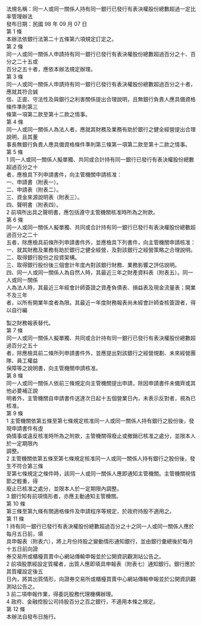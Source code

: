 法規名稱：同一人或同一關係人持有同一銀行已發行有表決權股份總數超過一定比率管理辦法  
發布日期：民國 98 年 09 月 07 日  
第 1 條  
本辦法依銀行法第二十五條第六項規定訂定之。  
第 2 條  
同一人或同一關係人申請持有同一銀行已發行有表決權股份總數超過百分之十、百分之二十五或  
百分之五十者，應依本辦法規定辦理。  
第 3 條  
同一人或同一關係人申請持有同一銀行已發行有表決權股份總數超過百分之十者，應就其符合誠  
信、正直、守法性及與銀行之利害關係提出合理說明，且無銀行負責人應具備資格條件準則第三  
條第一項第二款至第十二款之情事。  
第 4 條  
同一人或同一關係人為法人者，應就其財務及業務有助於銀行之健全經營提出合理說明，且其董  
事長無銀行負責人應具備資格條件準則第三條第一項第二款至第十二款之情事。  
第 5 條  
1 同一人或同一關係人擬單獨、共同或合計持有同一銀行已發行有表決權股份總數超過百分之十  
者，應檢具下列申請書件，向主管機關申請核准：  
一、申請書（附表一）。  
二、申請表（附表二）。  
三、資金來源說明表（附表三）。  
四、聲明書（附表四）。  
2 前項所出具之聲明書，應包括遵守主管機關核准時所為之附款。  
第 6 條  
同一人或同一關係人擬單獨、共同或合計持有同一銀行已發行有表決權股份總數超過百分之二十  
五者，除應檢具前條所列申請書件外，並應檢具下列書件，向主管機關申請核准：  
一、就其財務及業務有助於銀行之健全經營，及對該銀行之經營策略之合理說明。  
二、取得銀行股份之投資架構。  
三、取得銀行股份後三個會計年度內對該銀行財務、業務影響之評估說明。  
四、同一人或同一關係人為自然人時，其最近三年之財產資料表（附表五）。同一人或同一關係  
人為法人時，其最近三年經會計師簽證之資產負債表、損益表及現金流量表；開業不及三年  
者，以所有開業年度者為限。其最近一年度財務報表尚未經會計師查核簽證者，得以自行編  


製之財務報表替代。  
第 7 條  
同一人或同一關係人擬單獨、共同或合計持有同一銀行已發行有表決權股份總數超過百分之五十  
者，除應檢具前二條所列申請書件外，並應提出對該銀行之經營規劃、未來經營團隊、員工權益  
保障等之說明書，向主管機關申請核准。  
第 8 條  
同一人或同一關係人依前三條規定向主管機關提出申請，除因申請書件未備齊或其他必要補正說  
明者外，主管機關自申請書件送達次日起十五個營業日內，未表示反對者，視為已核准。  
第 9 條  
1 主管機關依第五條至第七條規定核准同一人或同一關係人持有銀行之股份後，發現申請書件有虛  
偽情事或違反核准時所為之附款，主管機關得廢止或撤銷已核准之處分，並限本人於一定期限內  
調整。  
2 主管機關依第五條至第七條規定核准同一人或同一關係人持有銀行之股份後，發生不符合第三條  
至第七條規定之條件時，該同一人或同一關係人應即通知主管機關。主管機關視情節之輕重，得  
廢止已核准之處分，並限本人於一定期限內調整。  
3 銀行知有前項情形者，亦應主動通知主管機關。  
第 10 條  
第三條至第九條有關適格條件及申請程序等規定，於政府持股不適用之。  
第 11 條  
1 持有同一銀行已發行有表決權股份總數超過百分之十之同一人或同一關係人應於每月五日前，填  
具申報表（附表六），將上月份持股之變動情形通知銀行，並由銀行彙總後於每月十五日前向證  
券交易所或櫃檯買賣中心網站傳輸申報並於公開資訊觀測站公告之。  
2 前項股票經設定質權者，出質人應即填具申報表（附表七）通知銀行。銀行應於其質權設定後五  
日內，將其出質情形，向證券交易所或櫃檯買賣中心網站傳輸申報並於公開資訊觀測站公告之。  
3 前二項申報作業，得委託股務代理機構辦理。  
4 政府、金融控股公司持股百分之百之銀行，不適用本條之規定。  
第 12 條  
本辦法自發布日施行。  


